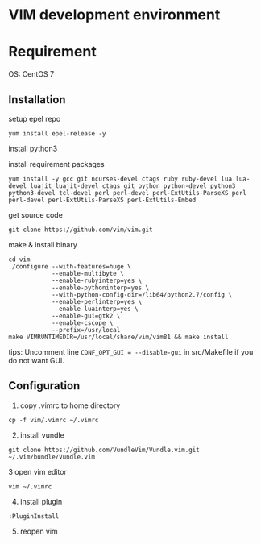 # VIM development environment

# Requirement

OS: CentOS 7

## Installation

setup epel repo

```
yum install epel-release -y
```

install python3

install requirement packages

```
yum install -y gcc git ncurses-devel ctags ruby ruby-devel lua lua-devel luajit luajit-devel ctags git python python-devel python3 python3-devel tcl-devel perl perl-devel perl-ExtUtils-ParseXS perl perl-devel perl-ExtUtils-ParseXS perl-ExtUtils-Embed
```

get source code

```
git clone https://github.com/vim/vim.git
```

make & install binary

```
cd vim
./configure --with-features=huge \
            --enable-multibyte \
            --enable-rubyinterp=yes \
            --enable-pythoninterp=yes \
            --with-python-config-dir=/lib64/python2.7/config \
            --enable-perlinterp=yes \
            --enable-luainterp=yes \
            --enable-gui=gtk2 \
            --enable-cscope \
            --prefix=/usr/local
make VIMRUNTIMEDIR=/usr/local/share/vim/vim81 && make install
```
tips: Uncomment line `CONF_OPT_GUI = --disable-gui` in src/Makefile if you do not want GUI.

## Configuration

1. copy .vimrc to home directory
```
cp -f vim/.vimrc ~/.vimrc
```

2. install vundle

```
git clone https://github.com/VundleVim/Vundle.vim.git ~/.vim/bundle/Vundle.vim
```

3 open vim editor
```
vim ~/.vimrc
```

4. install plugin
```
:PluginInstall
```

5. reopen vim
